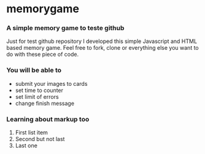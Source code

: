 # memorygame
### A simple memory game to teste github ###
Just for test github repository I developed this simple Javascript and HTML based memory game.
Feel free to fork, clone or everything else you want to do with these piece of code.

### You will be able to
* submit your images to cards
* set time to counter
* set limit of errors
* change finish message

### Learning about markup too
1. First list item
2. Second but not last
3. Last one
